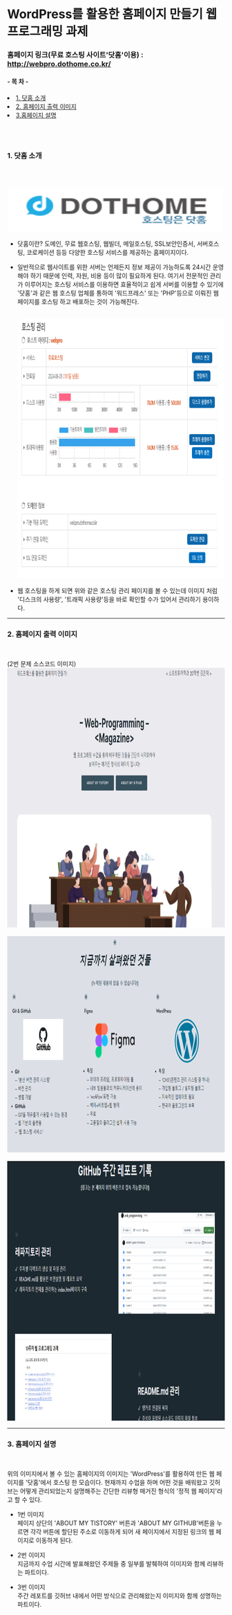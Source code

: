 <!------------------제 목------------------------->

# WordPress를 활용한 홈페이지 만들기 웹 프로그래밍 과제

<!----------------------- 앵커로 연결된 목차 지정--------------------------->
### 홈페이지 링크(무료 호스팅 사이트'닷홈'이용) : http://webpro.dothome.co.kr/

#### - 목 차 -

<li><a href="#first">1. 닷홈 소개</a></li>
<li><a href="#second">2. 홈페이지 출력 이미지</a></li>
<li><a href="#third">3.홈페이지 설명</a></li>

<br><br>

<!------------------------------첫 번째 문제--------------------------------------->

### <strong id = "first"><b>1. 닷홈 소개</b></strong>
<br>

<p>
<br><img src="00.png" width="500" height="100" title="px(픽셀) 크기 설정" alt="1번 이미지"></img><br/>

- 닷홈이란? 도메인, 무료 웹호스팅, 웹빌더, 메일호스팅, SSL보안인증서, 서버호스팅, 코로케이션 등등 다양한 호스팅 서비스를 제공하는 홈페이지이다.
- 일반적으로 웹사이트를 위한 서버는 언제든지 정보 제공이 가능하도록 24시간 운영해야 하기 때문에 인력, 자원, 비용 등이 많이 필요하게 된다.
  여기서 전문적인 관리가 이루어지는 호스팅 서비스를 이용하면 효율적이고 쉽게 서버를 이용할 수 있기에 '닷홈'과 같은 웹 호스팅 업체를 통하여 '워드프레스' 또는 'PHP'등으로 이뤄진
  웹 페이지를 호스팅 하고 배포하는 것이 가능해진다.



  <br><img src="000.png" width="800" height="600" title="px(픽셀) 크기 설정" alt="1번 이미지"></img><br/>
- 웹 호스팅을 하게 되면 위와 같은 호스팅 관리 페이지를 볼 수 있는데 이미지 처럼 '디스크의 사용량', '트래픽 사용량'등을 바로 확인할 수가 있어서 관리하기 용이하다.
</p>

<hr>

<!-------------------------------두 번째 문제----------------------------------->

### <strong id = "second"><b>2. 홈페이지 출력 이미지</b></strong>
<br>

<p>
(2번 문제 소스코드 이미지)
<br><img src="1.png" width="900" height="600" title="px(픽셀) 크기 설정" alt="1번 이미지"></img><br/>
<br><img src="2.png" width="900" height="500" title="px(픽셀) 크기 설정" alt="2번 이미지"></img><br/>
<br><img src="3.png" width="800" height="600" title="px(픽셀) 크기 설정" alt="3번 이미지"></img><br/>
</p>

<hr>

<!-------------------------------세 번째 문제----------------------------------->

### <strong id = "third"><b>3. 홈페이지 설명</b></strong>
<br>

<p>
위의 이미지에서 볼 수 있는 홈페이지의 이미지는 'WordPress'를 활용하여 만든 웹 페이지를 '닷홈'에서 호스팅 한 모습이다.
현재까지 수업을 하며 어떤 것을 배워왔고 깃허브는 어떻게 관리되었는지 설명해주는 간단한 리뷰형 매거진 형식의 '정적 웹 페이지'라고 할 수 있다.
  
- 1번 이미지<br>
페이지 상단의 'ABOUT MY TISTORY' 버튼과 'ABOUT MY GITHUB'버튼을 누르면 각각 버튼에 할단된 주소로 이동하게 되어 새 페이지에서
지정된 링크의 웹 페이지로 이동하게 된다.

- 2번 이미지<br>
지금까지 수업 시간에 발표해왔던 주제들 중 일부를 발췌하여 이미지와 함께 리뷰하는 파트이다.

- 3번 이미지<br>
주간 레포트를 깃허브 내에서 어떤 방식으로 관리해왔는지 이미지와 함께 성명하는 파트이다.
</p>
